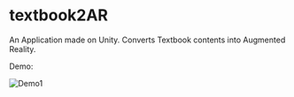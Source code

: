 # textbook2AR
An Application made on Unity. 
Converts Textbook contents into Augmented Reality.


Demo:

![Demo1](https://user-images.githubusercontent.com/56072843/97777585-52e9d580-1b97-11eb-8325-e1890f32d2b0.PNG)
